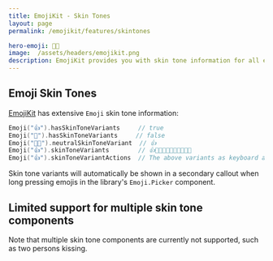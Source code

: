 ```yaml
---
title: EmojiKit - Skin Tones
layout: page
permalink: /emojikit/features/skintones

hero-emoji: 👍🏾
image:  /assets/headers/emojikit.png
description: EmojiKit provides you with skin tone information for all emojis.
---
```



## Emoji Skin Tones

[EmojiKit](/emojikit) has extensive ``Emoji`` skin tone information:

```swift
Emoji("👍").hasSkinToneVariants     // true
Emoji("🚀").hasSkinToneVariants     // false
Emoji("👍🏿").neutralSkinToneVariant  // 👍
Emoji("👍").skinToneVariants        // 👍👍🏻👍🏼👍🏽👍🏾👍🏿
Emoji("👍").skinToneVariantActions  // The above variants as keyboard actions
```

Skin tone variants will automatically be shown in a secondary callout when long pressing emojis in the library's `Emoji.Picker` component. 


## Limited support for multiple skin tone components

Note that multiple skin tone components are currently not supported, such as two persons kissing.
